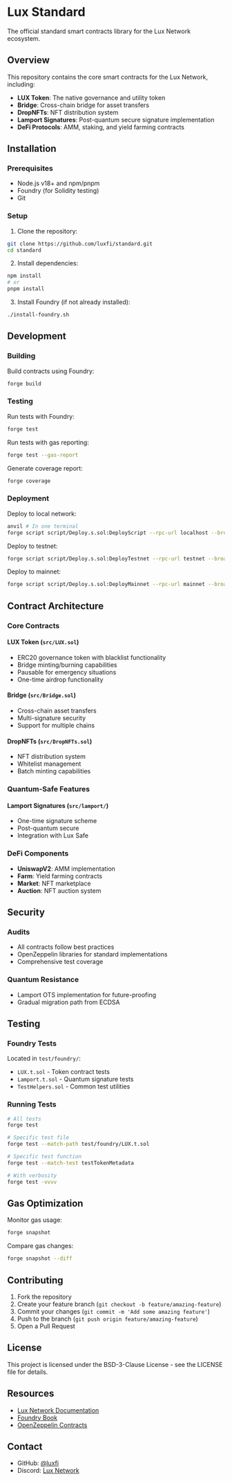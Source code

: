 # Lux Standard

The official standard smart contracts library for the Lux Network ecosystem.

## Overview

This repository contains the core smart contracts for the Lux Network, including:
- **LUX Token**: The native governance and utility token
- **Bridge**: Cross-chain bridge for asset transfers
- **DropNFTs**: NFT distribution system
- **Lamport Signatures**: Post-quantum secure signature implementation
- **DeFi Protocols**: AMM, staking, and yield farming contracts

## Installation

### Prerequisites
- Node.js v18+ and npm/pnpm
- Foundry (for Solidity testing)
- Git

### Setup

1. Clone the repository:
```bash
git clone https://github.com/luxfi/standard.git
cd standard
```

2. Install dependencies:
```bash
npm install
# or
pnpm install
```

3. Install Foundry (if not already installed):
```bash
./install-foundry.sh
```

## Development

### Building

Build contracts using Foundry:
```bash
forge build
```

### Testing

Run tests with Foundry:
```bash
forge test
```

Run tests with gas reporting:
```bash
forge test --gas-report
```

Generate coverage report:
```bash
forge coverage
```

### Deployment

Deploy to local network:
```bash
anvil # In one terminal
forge script script/Deploy.s.sol:DeployScript --rpc-url localhost --broadcast
```

Deploy to testnet:
```bash
forge script script/Deploy.s.sol:DeployTestnet --rpc-url testnet --broadcast --verify
```

Deploy to mainnet:
```bash
forge script script/Deploy.s.sol:DeployMainnet --rpc-url mainnet --broadcast --verify
```

## Contract Architecture

### Core Contracts

#### LUX Token (`src/LUX.sol`)
- ERC20 governance token with blacklist functionality
- Bridge minting/burning capabilities
- Pausable for emergency situations
- One-time airdrop functionality

#### Bridge (`src/Bridge.sol`)
- Cross-chain asset transfers
- Multi-signature security
- Support for multiple chains

#### DropNFTs (`src/DropNFTs.sol`)
- NFT distribution system
- Whitelist management
- Batch minting capabilities

### Quantum-Safe Features

#### Lamport Signatures (`src/lamport/`)
- One-time signature scheme
- Post-quantum secure
- Integration with Lux Safe

### DeFi Components

- **UniswapV2**: AMM implementation
- **Farm**: Yield farming contracts
- **Market**: NFT marketplace
- **Auction**: NFT auction system

## Security

### Audits
- All contracts follow best practices
- OpenZeppelin libraries for standard implementations
- Comprehensive test coverage

### Quantum Resistance
- Lamport OTS implementation for future-proofing
- Gradual migration path from ECDSA

## Testing

### Foundry Tests
Located in `test/foundry/`:
- `LUX.t.sol` - Token contract tests
- `Lamport.t.sol` - Quantum signature tests
- `TestHelpers.sol` - Common test utilities

### Running Tests
```bash
# All tests
forge test

# Specific test file
forge test --match-path test/foundry/LUX.t.sol

# Specific test function
forge test --match-test testTokenMetadata

# With verbosity
forge test -vvvv
```

## Gas Optimization

Monitor gas usage:
```bash
forge snapshot
```

Compare gas changes:
```bash
forge snapshot --diff
```

## Contributing

1. Fork the repository
2. Create your feature branch (`git checkout -b feature/amazing-feature`)
3. Commit your changes (`git commit -m 'Add some amazing feature'`)
4. Push to the branch (`git push origin feature/amazing-feature`)
5. Open a Pull Request

## License

This project is licensed under the BSD-3-Clause License - see the LICENSE file for details.

## Resources

- [Lux Network Documentation](https://docs.lux.network)
- [Foundry Book](https://book.getfoundry.sh)
- [OpenZeppelin Contracts](https://docs.openzeppelin.com)

## Contact

- GitHub: [@luxfi](https://github.com/luxfi)
- Discord: [Lux Network](https://discord.gg/luxnetwork)